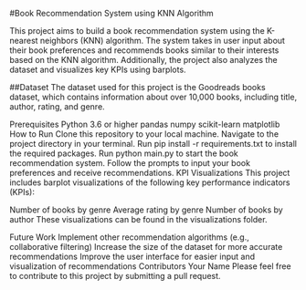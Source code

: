 #Book Recommendation System using KNN Algorithm

This project aims to build a book recommendation system using the K-nearest neighbors (KNN) algorithm. The system takes in user input about their book preferences and recommends books similar to their interests based on the KNN algorithm. Additionally, the project also analyzes the dataset and visualizes key KPIs using barplots.

##Dataset
The dataset used for this project is the Goodreads books dataset, which contains information about over 10,000 books, including title, author, rating, and genre.

Prerequisites
Python 3.6 or higher
pandas
numpy
scikit-learn
matplotlib
How to Run
Clone this repository to your local machine.
Navigate to the project directory in your terminal.
Run pip install -r requirements.txt to install the required packages.
Run python main.py to start the book recommendation system.
Follow the prompts to input your book preferences and receive recommendations.
KPI Visualizations
This project includes barplot visualizations of the following key performance indicators (KPIs):

Number of books by genre
Average rating by genre
Number of books by author
These visualizations can be found in the visualizations folder.

Future Work
Implement other recommendation algorithms (e.g., collaborative filtering)
Increase the size of the dataset for more accurate recommendations
Improve the user interface for easier input and visualization of recommendations
Contributors
Your Name
Please feel free to contribute to this project by submitting a pull request.
